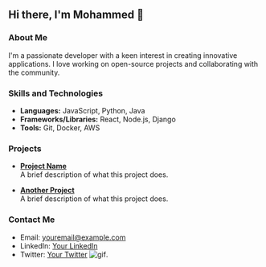 ## Hi there, I'm Mohammed 👋

### About Me
I'm a passionate developer with a keen interest in creating innovative applications. I love working on open-source projects and collaborating with the community.

### Skills and Technologies
- **Languages:** JavaScript, Python, Java
- **Frameworks/Libraries:** React, Node.js, Django
- **Tools:** Git, Docker, AWS

### Projects
- [**Project Name**](https://github.com/your-username/project-name)  
  A brief description of what this project does.

- [**Another Project**](https://github.com/your-username/another-project)  
  A brief description of what this project does.

### Contact Me
- Email: youremail@example.com
- LinkedIn: [Your LinkedIn](https://www.linkedin.com/in/your-profile)
- Twitter: [Your Twitter](https://twitter.com/yourprofile)
![gif](https://media.giphy.com/media/KVr0JbrdBp9KX644Bk/giphy.gif?cid=ecf05e47hqaafcbrrg615255ss0yuhzxf5maqf65litbhndy&ep=v1_gifs_related&rid=giphy.gif&ct=g).